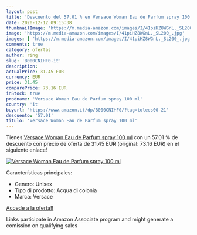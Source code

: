 ```yaml
---
layout: post
title: 'Descuento del 57.01 % en Versace Woman Eau de Parfum spray 100 ml'
date: 2020-12-12 09:15:38
thumbnailImage: 'https://m.media-amazon.com/images/I/41piHZ8WGnL._SL200_.jpg'
image: 'https://m.media-amazon.com/images/I/41piHZ8WGnL._SL200_.jpg'
images: [ 'https://m.media-amazon.com/images/I/41piHZ8WGnL._SL200_.jpg' ]
comments: true
category: ofertas
author: ring
slug: 'B000CNIHF0-it'
description:
actualPrice: 31.45 EUR
currency: EUR
price: 31.45
comparePrice: 73.16 EUR
inStock: true
prodname: 'Versace Woman Eau de Parfum spray 100 ml'
country: 'it'
buyurl: 'https://www.amazon.it/dp/B000CNIHF0/?tag=tolees00-21'
descuento: '57.01'
titulo: 'Versace Woman Eau de Parfum spray 100 ml'
---
```


Tienes [Versace Woman Eau de Parfum spray 100 ml](https://www.amazon.it/dp/B000CNIHF0/?tag=tolees00-21) con un 57.01 % de descuento con precio de oferta de 31.45 EUR (original: 73.16 EUR) en el siguiente enlace!

[![Versace Woman Eau de Parfum spray 100 ml](https://m.media-amazon.com/images/I/41piHZ8WGnL._SL200_.jpg)](https://www.amazon.it/dp/B000CNIHF0/?tag=tolees00-21)

Características principales:

- Genero: Unisex
- Tipo di prodotto: Acqua di colonia
- Marca: Versace

[Accede a la oferta!!](https://www.amazon.it/dp/B000CNIHF0/?tag=tolees00-21)

Links participate in Amazon Associate program and might generate a comission on qualifying sales


